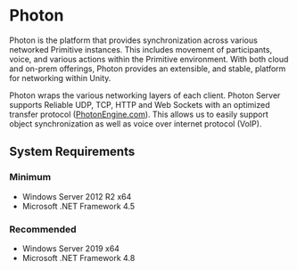 # Photon

Photon is the platform that provides synchronization across various networked Primitive instances. This includes movement of participants, voice, and various actions within the Primitive environment. With both cloud and on-prem offerings, Photon provides an extensible, and stable, platform for networking within Unity.

Photon wraps the various networking layers of each client. Photon Server supports Reliable UDP, TCP, HTTP and Web Sockets with an optimized transfer protocol ([PhotonEngine.com](https://www.photonengine.com/en-US/Server)). This allows us to easily support object synchronization as well as voice over internet protocol (VoIP).

## System Requirements

### Minimum
- Windows Server 2012 R2 x64
- Microsoft .NET Framework 4.5

### Recommended
- Windows Server 2019 x64
- Microsoft .NET Framework 4.8